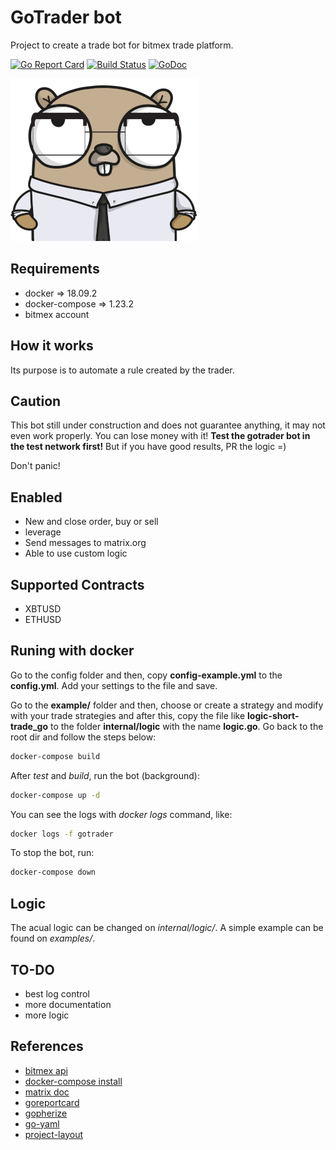 # GoTrader bot

Project to create a trade bot for bitmex trade platform.

[![Go Report Card](https://goreportcard.com/badge/github.com/thiago-scherrer/gotrader)](https://goreportcard.com/report/github.com/thiago-scherrer/gotrader) [![Build Status](https://travis-ci.org/thiago-scherrer/gotrader.svg?branch=master)](https://travis-ci.org/thiago-scherrer/gotrader)
[![GoDoc](https://godoc.org/github.com/thiago-scherrer/gotrader?status.svg)](https://godoc.org/github.com/thiago-scherrer/gotrader)

![gopher](assets/gopher.png)

## Requirements

- docker => 18.09.2
- docker-compose => 1.23.2
- bitmex account

## How it works

Its purpose is to automate a rule created by the trader.

## Caution

This bot still under construction and does not guarantee anything, it may not even work properly. You can lose money with it! **Test the gotrader bot in the test network first!**
But if you have good results, PR the logic =)

Don't panic!

## Enabled

- New and close order, buy or sell
- leverage
- Send messages to matrix.org
- Able to use custom logic

## Supported Contracts

- XBTUSD
- ETHUSD

## Runing with docker

Go to the config folder and then, copy **config-example.yml** to the **config.yml**. Add your settings to the file and save.

Go to the **example/** folder and then, choose or create a strategy and modify with your trade strategies and after this, copy the file like **logic-short-trade_go** to the folder **internal/logic** with the name **logic.go**. Go back to the root dir and follow the steps below:

```bash
docker-compose build
```

After *test* and *build*, run the bot (background):

```bash
docker-compose up -d
```

You can see the logs with *docker logs* command, like:

```bash
docker logs -f gotrader
```

To stop the bot, run:

```bash
docker-compose down
```

## Logic

The acual logic can be changed on *internal/logic/*. A simple example can be found on *examples/*.

## TO-DO

- best log control
- more documentation
- more logic

## References

- [bitmex api](https://www.bitmex.com/api/explorer/)
- [docker-compose install](https://docs.docker.com/compose/install/)
- [matrix doc](https://matrix.org/docs/spec/client_server/latest#sending-events-to-a-room)
- [goreportcard](https://goreportcard.com/)
- [gopherize](https://gopherize.me)
- [go-yaml](https://github.com/go-yaml/yaml)
- [project-layout](https://github.com/golang-standards/project-layout)
